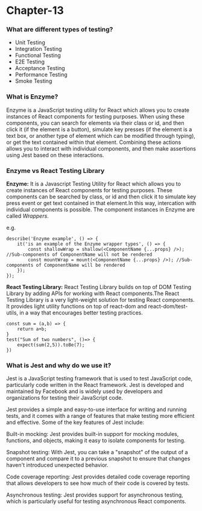 # Chapter-13

### What are different types of testing?
- Unit Testing
- Integration Testing
- Functional Testing
- E2E Testing
- Acceptance Testing
- Performance Testing
- Smoke Testing

### What is Enzyme?
Enzyme is a JavaScript testing utility for React which allows you to create instances of React components for testing purposes. When using these components, you can search for elements via their class or id, and then click it (if the element is a button), simulate key presses (if the element is a text box, or another type of element which can be modified through typing), or get the text contained within that element. Combining these actions allows you to interact with individual components, and then make assertions using Jest based on these interactions.

### Enzyme vs React Testing Library
**Enzyme:** It is a Javascript Testing Utility for React which allows you to create instances of React components for testing purposes. These components can be searched by class, or id and then click it to simulate key press event or get text contained in that element.In this way, intercation with individual components is possible. The component instances in Enzyme are called _Wrappers_.

e.g.
```
describe('Enzyme example', () => {
    it('is an example of the Enzyme wrapper types', () => {
        const shallowWrap = shallow(<ComponentName {...props} />); //Sub-components of ComponentName will not be rendered
        const mountWrap = mount(<ComponentName {...props} />); //Sub-components of ComponentName will be rendered
    });
});
```

**React Testing Library:** React Testing Library builds on top of DOM Testing Library by adding APIs for working with React components.The React Testing Library is a very light-weight solution for testing React components. It provides light utility functions on top of react-dom and react-dom/test-utils, in a way that encourages better testing practices. 
```
const sum = (a,b) => {
    return a+b;
}
test("Sum of two numbers", ()=> {
    expect(sum(2,5)).toBe(7);
})
```


### What is Jest and why do we use it?
Jest is a JavaScript testing framework that is used to test JavaScript code, particularly code written in the React framework. Jest is developed and maintained by Facebook and is widely used by developers and organizations for testing their JavaScript code.

Jest provides a simple and easy-to-use interface for writing and running tests, and it comes with a range of features that make testing more efficient and effective. Some of the key features of Jest include:

Built-in mocking: Jest provides built-in support for mocking modules, functions, and objects, making it easy to isolate components for testing.

Snapshot testing: With Jest, you can take a "snapshot" of the output of a component and compare it to a previous snapshot to ensure that changes haven't introduced unexpected behavior.

Code coverage reporting: Jest provides detailed code coverage reporting that allows developers to see how much of their code is covered by tests.

Asynchronous testing: Jest provides support for asynchronous testing, which is particularly useful for testing asynchronous React components.
